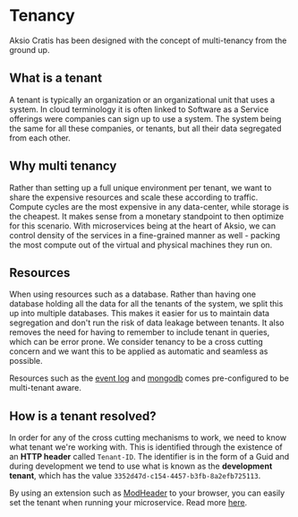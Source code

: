 # Tenancy

Aksio Cratis has been designed with the concept of multi-tenancy from the ground up.

## What is a tenant

A tenant is typically an organization or an organizational unit that uses a system.
In cloud terminology it is often linked to Software as a Service offerings were companies
can sign up to use a system. The system being the same for all these companies, or tenants,
but all their data segregated from each other.

## Why multi tenancy

Rather than setting up a full unique environment per tenant, we want to share the expensive
resources and scale these according to traffic. Compute cycles are the most expensive in
any data-center, while storage is the cheapest. It makes sense from a monetary standpoint to
then optimize for this scenario. With microservices being at the heart of Aksio, we can
control density of the services in a fine-grained manner as well - packing the most compute
out of the virtual and physical machines they run on.

## Resources

When using resources such as a database. Rather than having one database holding all the
data for all the tenants of the system, we split this up into multiple databases.
This makes it easier for us to maintain data segregation and don't run the risk of data
leakage between tenants. It also removes the need for having to remember to include
tenant in queries, which can be error prone. We consider tenancy to be a cross cutting
concern and we want this to be applied as automatic and seamless as possible.

Resources such as the [event log](./clients/dotnet/events/events.md) and [mongodb](./application-model/mongodb.md)
comes pre-configured to be multi-tenant aware.

## How is a tenant resolved?

In order for any of the cross cutting mechanisms to work, we need to know what tenant we're
working with. This is identified through the existence of an **HTTP header** called `Tenant-ID`.
The identifier is in the form of a Guid and during development we tend to use what is known
as the **development tenant**, which has the value `3352d47d-c154-4457-b3fb-8a2efb725113`.

By using an extension such as [ModHeader](https://modheader.com/) to your browser, you can easily
set the tenant when running your microservice. Read more [here](https://modheader.com/guide/).
